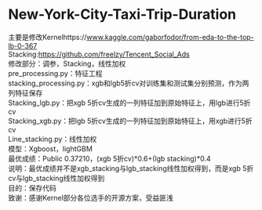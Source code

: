 # New-York-City-Taxi-Trip-Duration
主要是修改Kernelhttps://www.kaggle.com/gaborfodor/from-eda-to-the-top-lb-0-367<br>
Stacking:https://github.com/freelzy/Tencent_Social_Ads<br>
修改部分：调参，Stacking，线性加权<br>
pre_processing.py：特征工程<br>
stacking_processing.py：xgb和lgb5折cv对训练集和测试集分别预测，作为两列特征保存<br>
Stacking_lgb.py：把xgb 5折cv生成的一列特征加到原始特征上，用lgb进行5折cv<br>
Stacking_xgb.py：把lgb 5折cv生成的一列特征加到原始特征上，用xgb进行5折cv<br>
Line_stacking.py：线性加权<br>
模型：Xgboost，lightGBM<br>
最优成绩：Public 0.37210，(xgb 5折cv)*0.6+(lgb stacking)*0.4 <br>
说明：最优成绩并不是xgb_stacking与lgb_stacking线性加权得到，而是xgb 5折cv与lgb_stacking线性加权得到<br>
目的：保存代码<br>
致谢：感谢Kernel部分各位选手的开源方案，受益匪浅
